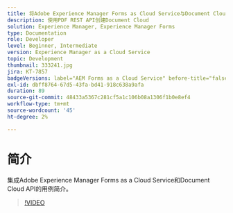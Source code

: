 ```yaml
---
title: 将Adobe Experience Manager Forms as Cloud Service与Document Cloud集成
description: 使用PDF REST API创建Document Cloud
solution: Experience Manager, Experience Manager Forms
type: Documentation
role: Developer
level: Beginner, Intermediate
version: Experience Manager as a Cloud Service
topic: Development
thumbnail: 333241.jpg
jira: KT-7857
badgeVersions: label="AEM Forms as a Cloud Service" before-title="false"
exl-id: dbff8764-67d5-43fa-bd41-918c638a9afa
duration: 89
source-git-commit: 48433a5367c281cf5a1c106b08a1306f1b0e8ef4
workflow-type: tm+mt
source-wordcount: '45'
ht-degree: 2%

---
```


# 简介

集成Adobe Experience Manager Forms as a Cloud Service和Document Cloud API的用例简介。

>[!VIDEO](https://video.tv.adobe.com/v/333241?quality=12&learn=on)
